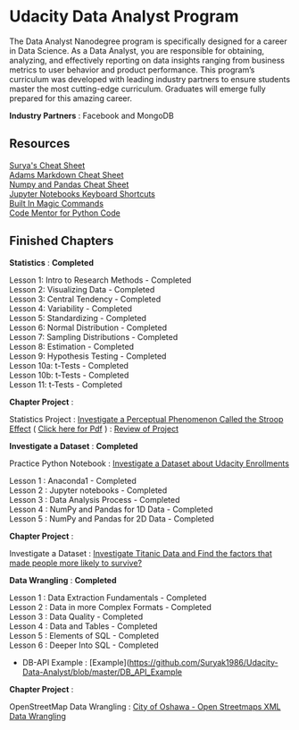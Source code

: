 # Udacity Data Analyst Program

The Data Analyst Nanodegree program is specifically designed for a career in Data Science. As a Data Analyst, you are responsible for obtaining, analyzing, and effectively reporting on data insights ranging from business metrics to user behavior and product performance. This program’s curriculum was developed with leading industry partners to ensure students master the most cutting-edge curriculum. Graduates will emerge fully prepared for this amazing career.

**Industry Partners** : Facebook and MongoDB

## Resources 

[Surya's Cheat Sheet](https://github.com/Suryak1986/Udacity-Data-Analyst/blob/master/conda_cheatsheet.md)  
[Adams Markdown Cheat Sheet](https://github.com/adam-p/markdown-here/wiki/Markdown-Cheatsheet)  
[Numpy and Pandas Cheat Sheet](https://github.com/Suryak1986/Udacity-Data-Analyst/blob/master/numpy_pandas_cheatsheet.pdf)  
[Jupyter Notebooks Keyboard Shortcuts](https://github.com/Suryak1986/Udacity-Data-Analyst/blob/master/keyboard-shortcuts.ipynb)  
[Built In Magic Commands](http://ipython.readthedocs.io/en/stable/interactive/magics.html)  
[Code Mentor for Python Code](https://www.codementor.io/sheena/python-generators-and-iterators-du1082iua)
  
## Finished Chapters

**Statistics** : **Completed**  
  
Lesson 1: Intro to Research Methods - Completed  
Lesson 2: Visualizing Data - Completed  
Lesson 3: Central Tendency - Completed  
Lesson 4: Variability - Completed  
Lesson 5: Standardizing - Completed  
Lesson 6: Normal Distribution - Completed  
Lesson 7: Sampling Distributions - Completed  
Lesson 8: Estimation - Completed  
Lesson 9: Hypothesis Testing - Completed  
Lesson 10a: t-Tests - Completed  
Lesson 10b: t-Tests - Completed  
Lesson 11: t-Tests - Completed  

**Chapter Project** :  

Statistics Project : [Investigate a Perceptual Phenomenon Called the Stroop Effect](https://github.com/Suryak1986/Udacity-Data-Analyst/blob/master/stroop-effect.md) ( [Click here for Pdf](https://github.com/Suryak1986/Udacity-Data-Analyst/blob/master/Stroop_Effct.pdf) )  : [Review of Project](https://github.com/Suryak1986/Udacity-Data-Analyst/blob/master/P1_Review) 

**Investigate a Dataset** : **Completed** 

Practice Python Notebook : [Investigate a Dataset about Udacity Enrollments](https://github.com/Suryak1986/Udacity-Data-Analyst/blob/master/L1_Starter_Code.ipynb)

Lesson 1 : Anaconda1 - Completed  
Lesson 2 : Jupyter notebooks - Completed  
Lesson 3 : Data Analysis Process - Completed  
Lesson 4 : NumPy and Pandas for 1D Data - Completed  
Lesson 5 : NumPy and Pandas for 2D Data - Completed  

**Chapter Project** : 

Investigate a Dataset : [Investigate Titanic Data and Find the factors that made people more likely to survive?](https://github.com/Suryak1986/Udacity-Data-Analyst/blob/master/Titanic_Project.ipynb)

**Data Wrangling** : **Completed** 

Lesson 1 : Data Extraction Fundamentals - Completed  
Lesson 2 : Data in more Complex Formats - Completed  
Lesson 3 : Data Quality - Completed  
Lesson 4 : Data and Tables - Completed  
Lesson 5 : Elements of SQL - Completed  
Lesson 6 : Deeper Into SQL - Completed
  * DB-API Example : [Example](https://github.com/Suryak1986/Udacity-Data-Analyst/blob/master/DB_API_Example
  
**Chapter Project** :

OpenStreetMap Data Wrangling : [City of Oshawa - Open Streetmaps XML Data Wrangling](https://github.com/Suryak1986/Udacity-Data-Analyst/blob/master/Osahawa_Open_Street_Maps_Wrangling.ipynb)
